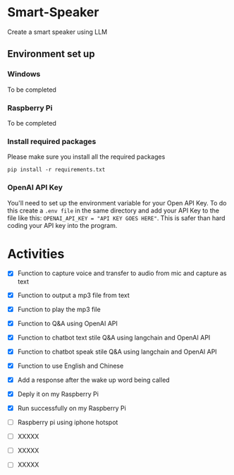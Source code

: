 # Smart-Speaker
Create a smart speaker using LLM

## Environment set up
### Windows
To be completed
### Raspberry Pi
To be completed
### Install required packages
Please make sure you install all the required packages
```
pip install -r requirements.txt
```

### OpenAI API Key
You'll need to set up the environment variable for your Open API Key. To do this create a `.env file` in the same directory and add your API Key to the file like this: `OPENAI_API_KEY = "API KEY GOES HERE"`. This is safer than hard coding your API key into the program.



# Activities
- [x] Function to capture voice and transfer to audio from mic and capture as text
- [x] Function to output a mp3 file from text
- [x] Function to play the mp3 file
- [x] Function to Q&A using OpenAI API
- [x] Function to chatbot text stile Q&A using langchain and OpenAI API
- [x] Function to chatbot speak stile Q&A using langchain and OpenAI API
- [x] Function to use English and Chinese
- [x] Add a response after the wake up word being called
- [x] Deply it on my Raspberry Pi
- [x] Run successfully on my Raspberry Pi
- [ ] Raspberry pi using iphone hotspot
- [ ] XXXXX
- [ ] XXXXX
- [ ] XXXXX



